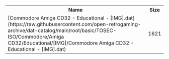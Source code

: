 <table>
<tr><th>Name</th><th>Size</th></tr>
<tr><td>[Commodore Amiga CD32 - Educational - [IMG].dat](https://raw.githubusercontent.com/open-retrogaming-archive/dat-catalog/main/root/basic/TOSEC-ISO/Commodore/Amiga CD32/Educational/[IMG]/Commodore Amiga CD32 - Educational - [IMG].dat)</td><td>1621</td></tr>
</table>
